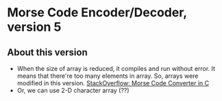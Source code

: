 # Morse Code Encoder/Decoder, version 5

## About this version

- When the size of array is reduced, it compiles and run without error. It means that there're too many elements in array. So, arrays were modified in this version. [StackOverflow: Morse Code Converter in C](https://stackoverflow.com/questions/28045172/morse-code-converter-in-c)
- Or, we can use 2-D character array (??)
